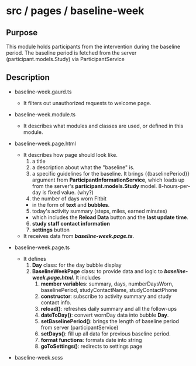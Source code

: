 # src / pages / baseline-week

## Purpose
This module holds participants from the intervention during the baseline period. The baseline period is fetched from the server (participant.models.Study) via ParticipantService

## Description

* baseline-week.gaurd.ts
  - It filters out unauthorized requests to welcome page.
    
* baseline-week.module.ts
  - It describes what modules and classes are used, or defined in this module.

* baseline-week.page.html
  - It describes how page should look like.
    1. a title
    2. a description about what the "baseline" is.
    3. a specific guidelines for the baseline. It brings {{baselinePeriod}} argument from **ParticipantInformationService**, which loads up from the server's **participant.models.Study** model. 8-hours-per-day is fixed value. (why?)
    4. the number of days worn Fitbit
      - in the form of **text** and **bubbles**.
    5. today's activity summary (steps, miles, earned minutes)
      - which includes the **Reload Data** button and the **last update time**.
    6. **study staff contact information**
    7. **settings** button
  - It receives data from ***baseline-week.page.ts***.

* baseline-week.page.ts
  - It defines 
    1. **Day** class: for the day bubble display
    2. **BaselineWeekPage** class: to provide data and logic to ***baseline-week.page.html***. It includes
        1. **member variables**: summary, days, numberDaysWorn, baselinePeriod, studyContactName, studyContactPhone
        2. **constructor**: subscribe to activity summary and study contact info.
        3. **reload()**: refreshes daily summary and all the follow-ups
        4. **dateToDay()**: convert wornDay data into bubble **Day**.
        5. **setBaselinePeriod()**: brings the length of baseline period from server (participantService)
        6. **setDays()**: fill up all data for previous baseline period.
        7. **format functions**: formats date into string
        8. **goToSettings()**: redirects to settings page

* baseline-week.scss
